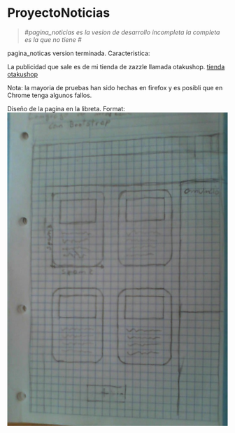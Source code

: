 # ProyectoNoticias

>#_pagina_noticias es la vesion de desarrollo incompleta la completa es la que no tiene #_

pagina_noticas version terminada. Caracteristica:

La publicidad que sale es de mi tienda de zazzle llamada otakushop.
[tienda otakushop](https://www.zazzle.es/s/otakushop)

Nota: la mayoria de pruebas han sido hechas en firefox y es posibli que en Chrome tenga algunos fallos. 









Diseño de la pagina en la libreta.
Format: ![Alt Text](diseño.jpg)
